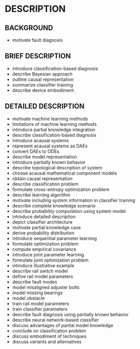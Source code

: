# DESCRIPTION

## BACKGROUND

- motivate fault diagnosis

## BRIEF DESCRIPTION

- introduce classification-based diagnosis
- describe Bayesian approach
- outline causal representation
- summarize classifier training
- describe device embodiment

## DETAILED DESCRIPTION

- motivate machine learning methods
- limitations of machine learning methods
- introduce partial knowledge integration
- describe classification-based diagnosis
- introduce acausal systems
- represent acausal systems as DAEs
- convert DAEs to ODEs
- describe model representation
- introduce partially known behavior
- describe topological description of system
- choose acausal mathematical component models
- obtain causal representation
- describe classification problem
- formulate cross-entropy optimization problem
- describe learning algorithm
- motivate including system information in classifier training
- describe complete knowledge scenario
- describe probability computation using system model
- introduce detailed description
- depict classifier architecture
- motivate partial knowledge case
- derive probability distribution
- introduce sequential parameter learning
- formulate optimization problem
- compute empirical covariance
- introduce joint parameter learning
- formulate joint optimization problem
- introduce illustrative example
- describe rail switch model
- define rail model parameters
- describe fault modes
- model misaligned adjuster bolts
- model missing bearings
- model obstacle
- train rail model parameters
- train classifier parameters
- describe fault diagnosis using partially known behavior
- describe neural network-based classifier
- discuss advantages of partial model knowledge
- conclude on classification problem
- discuss embodiment of techniques
- discuss variants and alternatives

